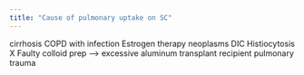 ```yaml
---
title: "Cause of pulmonary uptake on SC"
---
```

cirrhosis
COPD with infection
Estrogen therapy
neoplasms
DIC
Histiocytosis X
Faulty colloid prep --&gt; excessive aluminum
transplant recipient
pulmonary trauma

